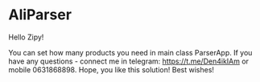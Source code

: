 # AliParser
Hello Zipy!

You can set how many products you need in main class ParserApp.
If you have any questions - connect me in telegram: https://t.me/Den4ikIAm or mobile 0631868898.
Hope, you like this solution!
Best wishes!

